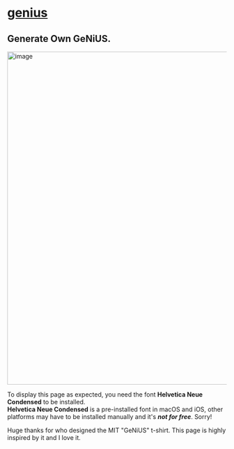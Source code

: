 # [genius](https://mugisus.com/genius)
## Generate Own GeNiUS.
[<img width="763" alt="image" src="https://user-images.githubusercontent.com/42643211/156334212-f271963d-a09c-4417-983c-49711af57efe.png">](https://mugisus.com/genius)

To display this page as expected, you need the font **Helvetica Neue Condensed** to be installed.\
**Helvetica Neue Condensed** is a pre-installed font in macOS and iOS, other platforms may have to be installed manually and it's **_not for free_**. Sorry!

Huge thanks for who designed the MIT "GeNiUS" t-shirt. This page is highly inspired by it and I love it.

